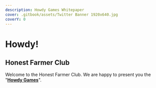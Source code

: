 ```yaml
---
description: Howdy Games Whitepaper
cover: .gitbook/assets/Twitter Banner 1920x640.jpg
coverY: 0
---
```


# Howdy!

## Honest Farmer Club

Welcome to the Honest Farmer Club. We are happy to present you the "[**Howdy Games**](howdy-games/what-are-the-howdy-games.md)".&#x20;

